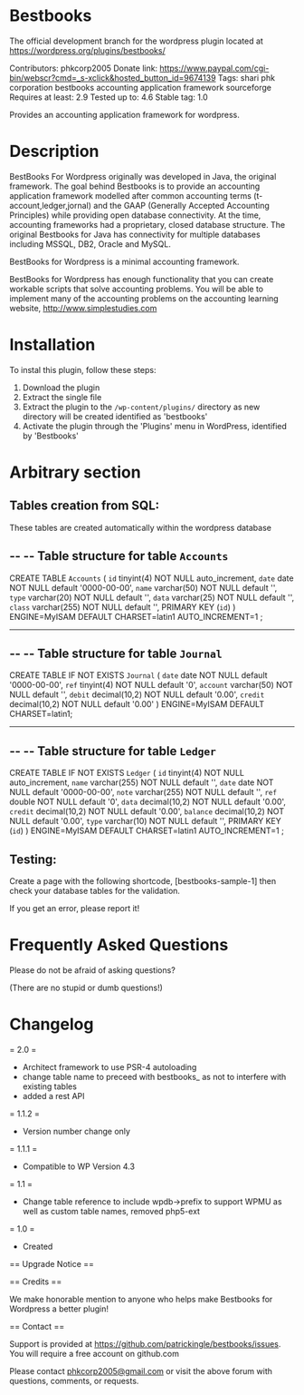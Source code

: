 # Bestbooks 
The official development branch for the wordpress plugin located at https://wordpress.org/plugins/bestbooks/

Contributors: phkcorp2005
Donate link: https://www.paypal.com/cgi-bin/webscr?cmd=_s-xclick&hosted_button_id=9674139
Tags: shari phk corporation bestbooks accounting application framework sourceforge
Requires at least: 2.9
Tested up to: 4.6
Stable tag: 1.0

Provides an accounting application framework for wordpress.

# Description

BestBooks For Wordpress originally was developed in Java, the original framework.
The goal behind Bestbooks is to provide an accounting application framework modelled
after common accounting terms (t-account,ledger,jornal) and the GAAP (Generally Accepted
Accounting Principles) while providing open database connectivity. At the time,
accounting frameworks had a proprietary, closed database structure. The original Bestbooks
for Java has connectivity for multiple databases including MSSQL, DB2, Oracle and MySQL.

BestBooks for Wordpress is a minimal accounting framework.

BestBooks for Wordpress has enough functionality that you can create
workable scripts that solve accounting problems. You will be able to
implement many of the accounting problems on the accounting
learning website, http://www.simplestudies.com


# Installation 

To instal this plugin, follow these steps:

1. Download the plugin
2. Extract the single file
3. Extract the plugin to the `/wp-content/plugins/` directory as new directory will be created identified as 'bestbooks'
4. Activate the plugin through the 'Plugins' menu in WordPress, identified by 'Bestbooks'


# Arbitrary section


Tables creation from SQL:
------------------------


These tables are created automatically within the wordpress database


-- 
-- Table structure for table `Accounts`
-- 

CREATE TABLE `Accounts` (
  `id` tinyint(4) NOT NULL auto_increment,
  `date` date NOT NULL default '0000-00-00',
  `name` varchar(50) NOT NULL default '',
  `type` varchar(20) NOT NULL default '',
  `data` varchar(25) NOT NULL default '',
  `class` varchar(255) NOT NULL default '',
  PRIMARY KEY  (`id`)
) ENGINE=MyISAM DEFAULT CHARSET=latin1 AUTO_INCREMENT=1 ;

-- --------------------------------------------------------

-- 
-- Table structure for table `Journal`
-- 

CREATE TABLE IF NOT EXISTS `Journal` (
  `date` date NOT NULL default '0000-00-00',
  `ref` tinyint(4) NOT NULL default '0',
  `account` varchar(50) NOT NULL default '',
  `debit` decimal(10,2) NOT NULL default '0.00',
  `credit` decimal(10,2) NOT NULL default '0.00'
) ENGINE=MyISAM DEFAULT CHARSET=latin1;

-- --------------------------------------------------------

-- 
-- Table structure for table `Ledger`
-- 

CREATE TABLE IF NOT EXISTS `Ledger` (
  `id` tinyint(4) NOT NULL auto_increment,
  `name` varchar(255) NOT NULL default '',
  `date` date NOT NULL default '0000-00-00',
  `note` varchar(255) NOT NULL default '',
  `ref` double NOT NULL default '0',
  `data` decimal(10,2) NOT NULL default '0.00',
  `credit` decimal(10,2) NOT NULL default '0.00',
  `balance` decimal(10,2) NOT NULL default '0.00',
  `type` varchar(10) NOT NULL default '',
  PRIMARY KEY  (`id`)
) ENGINE=MyISAM  DEFAULT CHARSET=latin1 AUTO_INCREMENT=1 ;


Testing:
-------

Create a page with the following shortcode, [bestbooks-sample-1]
then check your database tables for the validation.

If you get an error, please report it!

# Frequently Asked Questions 

Please do not be afraid of asking questions?<br>

(There are no stupid or dumb questions!)


# Changelog 
= 2.0 =
* Architect framework to use PSR-4 autoloading
* change table name to preceed with bestbooks_ as not to interfere with existing tables
* added a rest API

= 1.1.2 =
* Version number change only

= 1.1.1 =
* Compatible to WP Version 4.3

= 1.1 =
* Change table reference to include wpdb->prefix to support WPMU as well as custom table names, removed php5-ext

= 1.0 =
* Created

== Upgrade Notice ==

== Credits ==

We make honorable mention to anyone who helps make Bestbooks for Wordpress a better plugin!

== Contact ==

Support is provided at https://github.com/patrickingle/bestbooks/issues. You will require a free account on github.com

Please contact phkcorp2005@gmail.com or visit the above forum with questions, comments, or requests.
